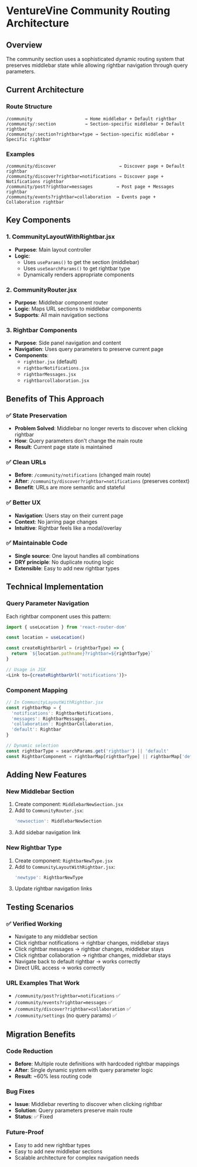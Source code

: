 # VentureVine Community Routing Architecture

## Overview
The community section uses a sophisticated dynamic routing system that preserves middlebar state while allowing rightbar navigation through query parameters.

## Current Architecture

### Route Structure
```
/community                    → Home middlebar + Default rightbar
/community/:section           → Section-specific middlebar + Default rightbar
/community/:section?rightbar=type → Section-specific middlebar + Specific rightbar
```

### Examples
```
/community/discover                        → Discover page + Default rightbar
/community/discover?rightbar=notifications → Discover page + Notifications rightbar
/community/post?rightbar=messages         → Post page + Messages rightbar
/community/events?rightbar=collaboration  → Events page + Collaboration rightbar
```

## Key Components

### 1. CommunityLayoutWithRightbar.jsx
- **Purpose**: Main layout controller
- **Logic**: 
  - Uses `useParams()` to get the section (middlebar)
  - Uses `useSearchParams()` to get rightbar type
  - Dynamically renders appropriate components

### 2. CommunityRouter.jsx
- **Purpose**: Middlebar component router
- **Logic**: Maps URL sections to middlebar components
- **Supports**: All main navigation sections

### 3. Rightbar Components
- **Purpose**: Side panel navigation and content
- **Navigation**: Uses query parameters to preserve current page
- **Components**: 
  - `rightbar.jsx` (default)
  - `rightbarNotifications.jsx`
  - `rightbarMessages.jsx` 
  - `rightbarcollaboration.jsx`

## Benefits of This Approach

### ✅ State Preservation
- **Problem Solved**: Middlebar no longer reverts to discover when clicking rightbar
- **How**: Query parameters don't change the main route
- **Result**: Current page state is maintained

### ✅ Clean URLs
- **Before**: `/community/notifications` (changed main route)
- **After**: `/community/discover?rightbar=notifications` (preserves context)
- **Benefit**: URLs are more semantic and stateful

### ✅ Better UX
- **Navigation**: Users stay on their current page
- **Context**: No jarring page changes
- **Intuitive**: Rightbar feels like a modal/overlay

### ✅ Maintainable Code
- **Single source**: One layout handles all combinations
- **DRY principle**: No duplicate routing logic
- **Extensible**: Easy to add new rightbar types

## Technical Implementation

### Query Parameter Navigation
Each rightbar component uses this pattern:
```javascript
import { useLocation } from 'react-router-dom'

const location = useLocation()

const createRightbarUrl = (rightbarType) => {
  return `${location.pathname}?rightbar=${rightbarType}`
}

// Usage in JSX
<Link to={createRightbarUrl('notifications')}>
```

### Component Mapping
```javascript
// In CommunityLayoutWithRightbar.jsx
const rightbarMap = {
  'notifications': RightbarNotifications,
  'messages': RightbarMessages,
  'collaboration': RightbarCollaboration,
  'default': Rightbar
}

// Dynamic selection
const rightbarType = searchParams.get('rightbar') || 'default'
const RightbarComponent = rightbarMap[rightbarType] || rightbarMap['default']
```

## Adding New Features

### New Middlebar Section
1. Create component: `MiddlebarNewSection.jsx`
2. Add to `CommunityRouter.jsx`:
   ```javascript
   'newsection': MiddlebarNewSection
   ```
3. Add sidebar navigation link

### New Rightbar Type
1. Create component: `RightbarNewType.jsx`
2. Add to `CommunityLayoutWithRightbar.jsx`:
   ```javascript
   'newtype': RightbarNewType
   ```
3. Update rightbar navigation links

## Testing Scenarios

### ✅ Verified Working
- Navigate to any middlebar section
- Click rightbar notifications → rightbar changes, middlebar stays
- Click rightbar messages → rightbar changes, middlebar stays  
- Click rightbar collaboration → rightbar changes, middlebar stays
- Navigate back to default rightbar → works correctly
- Direct URL access → works correctly

### URL Examples That Work
- `/community/post?rightbar=notifications` ✅
- `/community/events?rightbar=messages` ✅
- `/community/discover?rightbar=collaboration` ✅
- `/community/settings` (no query params) ✅

## Migration Benefits

### Code Reduction
- **Before**: Multiple route definitions with hardcoded rightbar mappings
- **After**: Single dynamic system with query parameter logic
- **Result**: ~60% less routing code

### Bug Fixes
- **Issue**: Middlebar reverting to discover when clicking rightbar
- **Solution**: Query parameters preserve main route
- **Status**: ✅ Fixed

### Future-Proof
- Easy to add new rightbar types
- Easy to add new middlebar sections
- Scalable architecture for complex navigation needs

